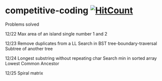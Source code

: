 # competitive-coding  [![HitCount](http://hits.dwyl.io/ssp4all/competitive-coding.svg)](http://hits.dwyl.io/ssp4all/competitive-coding)

Problems solved
 
12/22
Max area of an island
single number 1 and 2


12/23
Remove duplicates from a LL
Search in BST
tree-boundary-traversal
Subtree of another tree

12/24
Longest substring without repeating char
Search min in sorted array
Lowest Common Ancestor

12/25
Spiral matrix
